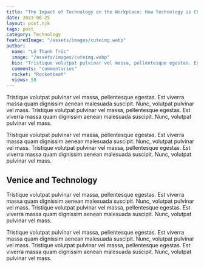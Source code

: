 ```yaml
---
title: "The Impact of Technology on the Workplace: How Technology is Changing"
date: 2023-08-25
layout: post.njk
tags: post
category: Technology
featuredImage: "/assets/images/cuteimg.webp"
author:
  name: "Lê Thanh Trúc"
  image: "/assets/images/cuteimg.webp"
  bio: "Tristique volutpat pulvinar vel massa, pellentesque egestas. Est viverra massa quam dignissim aenean malesuada suscipit. Nunc, volutpat pulvinar vel mass."
  comments: "commentaries"
  rocket: "Rocketbeat"
  views: 58
---
```


Tristique volutpat pulvinar vel massa, pellentesque egestas. Est viverra massa quam dignissim aenean malesuada suscipit. Nunc, volutpat pulvinar vel mass. Tristique volutpat pulvinar vel massa, pellentesque egestas. Est viverra massa quam dignissim aenean malesuada suscipit. Nunc, volutpat pulvinar vel mass.

Tristique volutpat pulvinar vel massa, pellentesque egestas. Est viverra massa quam dignissim aenean malesuada suscipit. Nunc, volutpat pulvinar vel mass. Tristique volutpat pulvinar vel massa, pellentesque egestas. Est viverra massa quam dignissim aenean malesuada suscipit. Nunc, volutpat pulvinar vel mass.

## Venice and Technology

Tristique volutpat pulvinar vel massa, pellentesque egestas. Est viverra massa quam dignissim aenean malesuada suscipit. Nunc, volutpat pulvinar vel mass. Tristique volutpat pulvinar vel massa, pellentesque egestas. Est viverra massa quam dignissim aenean malesuada suscipit. Nunc, volutpat pulvinar vel mass.

Tristique volutpat pulvinar vel massa, pellentesque egestas. Est viverra massa quam dignissim aenean malesuada suscipit. Nunc, volutpat pulvinar vel mass. Tristique volutpat pulvinar vel massa, pellentesque egestas. Est viverra massa quam dignissim aenean malesuada suscipit. Nunc, volutpat pulvinar vel mass.